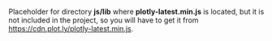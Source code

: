 Placeholder for directory **js/lib** where **plotly-latest.min.js** is
located, but it is not included in the project, so you will have to get
it from https://cdn.plot.ly/plotly-latest.min.js.
